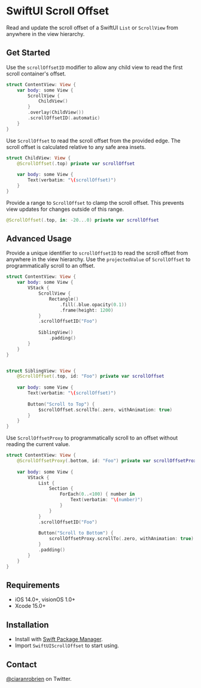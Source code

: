 # SwiftUI Scroll Offset

Read and update the scroll offset of a SwiftUI `List` or `ScrollView` from anywhere in the view hierarchy.

## Get Started
Use the `scrollOffsetID` modifier to allow any child view to read the first scroll container's offset.
```swift
struct ContentView: View {
    var body: some View {
        ScrollView {
            ChildView()
        }
        .overlay(ChildView())
        .scrollOffsetID(.automatic)
    }
}
```

Use `ScrollOffset` to read the scroll offset from the provided edge. The scroll offset is calculated relative to any safe area insets.
```swift
struct ChildView: View {
    @ScrollOffset(.top) private var scrollOffset
    
    var body: some View {
        Text(verbatim: "\(scrollOffset)")
    }
}
```

Provide a range to `ScrollOffset` to clamp the scroll offset. This prevents view updates for changes outside of this range.
```swift
@ScrollOffset(.top, in: -20...0) private var scrollOffset
```

## Advanced Usage
Provide a unique identifier to `scrollOffsetID` to read the scroll offset from anywhere in the view hierarchy.
Use the `projectedValue` of `ScrollOffset` to programmatically scroll to an offset.
```swift
struct ContentView: View {
    var body: some View {
        VStack {
            ScrollView {
                Rectangle()
                    .fill(.blue.opacity(0.1))
                    .frame(height: 1200)
            }
            .scrollOffsetID("Foo")
            
            SiblingView()
                .padding()
        }
    }
}


struct SiblingView: View {
    @ScrollOffset(.top, id: "Foo") private var scrollOffset
    
    var body: some View {
        Text(verbatim: "\(scrollOffset)")
        
        Button("Scroll to Top") {
            $scrollOffset.scrollTo(.zero, withAnimation: true)
        }
    }
}

```

Use `ScrollOffsetProxy` to programmatically scroll to an offset without reading the current value.
```swift
struct ContentView: View {
    @ScrollOffsetProxy(.bottom, id: "Foo") private var scrollOffsetProxy
    
    var body: some View {
        VStack {
            List {
                Section {
                    ForEach(0..<100) { number in
                        Text(verbatim: "\(number)")
                    }
                }
            }
            .scrollOffsetID("Foo")
            
            Button("Scroll to Bottom") {
                scrollOffsetProxy.scrollTo(.zero, withAnimation: true)
            }
            .padding()
        }
    }
}
```

## Requirements

* iOS 14.0+, visionOS 1.0+
* Xcode 15.0+

## Installation

* Install with [Swift Package Manager](https://developer.apple.com/documentation/xcode/adding_package_dependencies_to_your_app).
* Import `SwiftUIScrollOffset` to start using.

## Contact

[@ciaranrobrien](https://twitter.com/ciaranrobrien) on Twitter.
